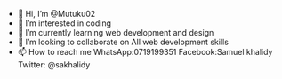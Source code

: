 - 👋 Hi, I’m @Mutuku02
- 👀 I’m interested in coding
- 🌱 I’m currently learning web development and design
- 💞️ I’m looking to collaborate on All web development skills
- 📫 How to reach me 
WhatsApp:0719199351
Facebook:Samuel khalidy
Twitter: @sakhalidy

<!---
Mutuku02/Mutuku02 is a ✨ special ✨ repository because its `README.md` (this file) appears on your GitHub profile.
You can click the Preview link to take a look at your changes.
--->
